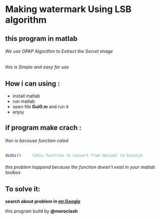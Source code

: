 #         Making watermark Using LSB algorithm
##           **this program in matlab**

###### We use OPAP Algorithm to Extract the Secret image 


###### this is Simple and easy for use 



## How i can using :
*  install matlab
*  run matlab
*  open file **Gui0.m** and run it 
*  enjoy


## if program make crach :
###### ther is becouse function caled 

```matlab 
de2bi()     %this function to convert from decimal to binary% 
```



###### this problem happend because the function doesn't exist in your matlab toolbox 
## To solve it: 
**search about problem in [mr.Google](www.google.com)**



this program build by **@moroclash** 
